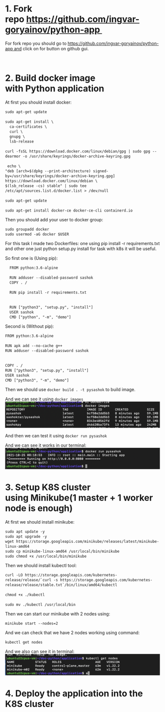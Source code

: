 <h1>1. Fork repo https://github.com/ingvar-goryainov/python-app </h1>
 For fork repo you should go to https://github.com/ingvar-goryainov/python-app and click on for button on github gui.
 
  <h1>2. Build docker image with Python application</h1>
  
  At first you should install docker:
  ```
  sudo apt-get update
  
  sudo apt-get install \
    ca-certificates \
    curl \
    gnupg \
    lsb-release
    
  curl -fsSL https://download.docker.com/linux/debian/gpg | sudo gpg --dearmor -o /usr/share/keyrings/docker-archive-keyring.gpg
  
   echo \
  "deb [arch=$(dpkg --print-architecture) signed-by=/usr/share/keyrings/docker-archive-keyring.gpg] https://download.docker.com/linux/debian \
  $(lsb_release -cs) stable" | sudo tee /etc/apt/sources.list.d/docker.list > /dev/null
  
  sudo apt-get update
  
  sudo apt-get install docker-ce docker-ce-cli containerd.io
  ```
  
  Then you should add your user to docker group:
  ```
  sudo groupadd docker
  sudo usermod -aG docker $USER
  ```
  
  For this task I made two Dockerfiles: one using pip install -r requirements.txt and other one just python setup.py install for task with k8s it will be useful.
  
  So first one is (Using pip):
  
```
  FROM python:3.6-alpine

  RUN adduser --disabled-password sashok
  COPY . /

  RUN pip install -r requirements.txt


  RUN ["python3", "setup.py", "install"]
  USER sashok
  CMD ["python", "-m", "demo"]
  ```
  
  Second is (Without pip):
  
  ```
  FROM python:3.6-alpine

  RUN apk add --no-cache g++
  RUN adduser --disabled-password sashok


  COPY . /
  RUN ["python3", "setup.py", "install"]
  USER sashok
  CMD ["python3", "-m", "demo"]                             
  ```
  
  Then we should use ```docker build . -t pysashok``` to build image. 
  
  And we can see it using ```docker images```
  <img src="https://github.com/ScarMuffin/python-app/blob/84d68492f202045058301e09246b37663564beb5/Week3_Docker-Kubernetes/Screenshot%202021-10-25%20at%2011.17.04.png" border="0"/></a>
  
  And then we can test it using ```docker run pysashok```
  
  And we can see it works in our terminal:
    <img src="https://github.com/ScarMuffin/python-app/blob/84d68492f202045058301e09246b37663564beb5/Week3_Docker-Kubernetes/Screenshot%202021-10-25%20at%2011.19.16.png" border="0"/></a>
  
  <h1>3. Setup K8S cluster using Minikube(1 master + 1 worker node is enough)</h1>
  
  At first we should install minikube:
  ```
  sudo apt update -y
  sudo apt upgrade -y
  wget https://storage.googleapis.com/minikube/releases/latest/minikube-linux-amd64
  sudo cp minikube-linux-amd64 /usr/local/bin/minikube
  sudo chmod +x /usr/local/bin/minikube
  ```
  
  Then we should install kubectl tool:
  ```
  curl -LO https://storage.googleapis.com/kubernetes-release/release/`curl -s https://storage.googleapis.com/kubernetes-release/release/stable.txt`/bin/linux/amd64/kubectl
  
  chmod +x ./kubectl
  
  sudo mv ./kubectl /usr/local/bin
  ```
  
  Then we can start our minikube with 2 nodes using:
  ```
  minikube start --nodes=2
  ```
  And we can check that we have 2 nodes working using command:
  ```
  kubectl get nodes
  ```
  And we also can see it in terminal:
      <img src="https://github.com/ScarMuffin/python-app/blob/a8e3768612aaa41c04d961cba7d5e37a15b79c6f/Week3_Docker-Kubernetes/Screenshot%202021-10-25%20at%2011.30.18.png" border="0"/></a>
      
   <h1>4. Deploy the application into the K8S cluster </h1>
